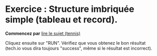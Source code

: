 # Exercice : Structure imbriquée simple (tableau et record).

**Commencez par** [lire le sujet (tennis)](http://wwwperso.insa-toulouse.fr/~lebotlan/Y/Ada-S2/exo-structures.html)

Cliquez ensuite sur "RUN".
Vérifiez que vous obtenez le bon résultat (tech.io vous dira toujours "success", même si le résultat est incorrect).

